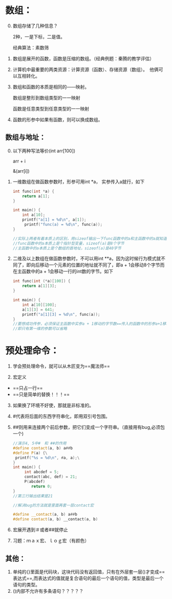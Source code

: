 # 数组：

0. 数组存储了几种信息？

   2种，一是下标，二是值。

   经典算法：素数筛

1. 数组是展开的函数，函数是压缩的数组。（经典例题：秦腾的教学评估）

2. 计算机中最重要的两类资源：计算资源（函数）、存储资源（数组）。　他俩可以互相转化。

3. 数组和函数的本质是相同的——映射。

   数组是整形到数组类型的一一映射

   函数是任意类型到任意类型的一一映射

4. 函数的形参中如果有函数，则可以换成数组。



## 数组与地址：

0. 以下两种写法等价(int arr[100])

   arr + i

   &(arr[i])

1. 一维数组在做函数参数时，形参可用int *a， 实参传入a就行，如下

   

   ```c
   int func(int *a) {
       return a[1];
   }
   
   int main() {
       int a[10];
       printf("a[1] = %d\n", a[1]);
     	printf("func(a) = %d\n", func(a));
   }
   
   //实际上两者有着本质上的区别，用sizeof输出一下func函数中的a和主函数中的a就知道区别了
   //func函数中的a本质上是个指针型变量，sizeof(a)是8个字节
   //主函数中的a本质上是个数组的首地址，sizeof(a)是40字节
   ```

2. 二维及以上数组在做函数参数时，不可以用int **a，因为这时候行为模式就不同了，即向后移动一个元素的位置的地址就不同了，即a + 1会移动8个字节而在主函数中的a + 1会移动一行的int数的字节。如下

   ``` c
   int func(int (*a)[100]) {
       return a[1][3];
   }
   
   int main() {
       int a[10][100];
       a[1][3] = 641;
       printf("a[1][3] = %d\n", func(a));
   }
   //要想成功传参，必须保证主函数中实参a + 1移动的字节数==传入的函数中的形参a+1移动的字节数
   //即只有第一维的参数可以省略
   ```

   

# 预处理命令：



1. 学会预处理命令，就可以从木匠变为==魔法师==

2. 宏定义

+ ==只占一行==
+ ==只是简单的替换！！！==

3. 如果换了环境不好使，那就是非标准的。

4. #代表将后面的东西字符串化，即用双引号包围。

5. ##则用来连接两个前后参数，把它们变成一个字符串。（直接用有bug,必须包一个)

   

   ```c++
   //演示4, 5中#　和 ##的作用
   #define contact(a, b) a##b
   #define P(a) {\
   	printf("%s = %d\n", #a, a);\
   }
   int main() {
   		int abcdef = 5;
   		contact(abc, def) = 21;
   		P(abcdef)
           return 0;
   }
   //第三行输出结果是21
   ```

   ```c++
   //解决bug的方法就是里面再套一层contact宏
   
   #define __contact(a, b) a##b
   #define contact(a, b) __contact(a, b)
   ```

   

6. 宏展开遇到＃或者##就停止

7. 习题：ｍａｘ宏、ｌｏｇ宏（有颜色）

## 其他：

1. 单纯的{}里面是代码块，这块代码没有返回值，只有在外层套一层()才变成==表达式==,而表达式的值就是复合语句的最后一个语句的值，类型是最后一个语句的类型。
2. ()内部不允许有多条语句？？？？？